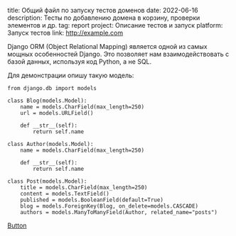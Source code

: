 ﻿title: Общий файл по запуску тестов доменов
date: 2022-06-16
description: Тесты по добавлению домена в корзину, проверки элементов и др.
tag: report
project: Описание тестов и запуск
platform: Запуск тестов
link: http://example.com

Django ORM (Object Relational Mapping) является одной из самых мощных особенностей Django. Это позволяет нам взаимодействовать с базой данных, используя код Python, а не SQL.

Для демонстрации опишу такую модель:

	from django.db import models

	class Blog(models.Model):
	    name = models.CharField(max_length=250)
	    url = models.URLField()

	    def __str__(self):
	        return self.name

	class Author(models.Model):
	    name = models.CharField(max_length=250)

	    def __str__(self):
	        return self.name

	class Post(models.Model):
	    title = models.CharField(max_length=250)
	    content = models.TextField()
	    published = models.BooleanField(default=True)
	    blog = models.ForeignKey(Blog, on_delete=models.CASCADE)
	    authors = models.ManyToManyField(Author, related_name="posts")

<a href="api.sh" class="gradient-button" target="_blank">Button</a>

